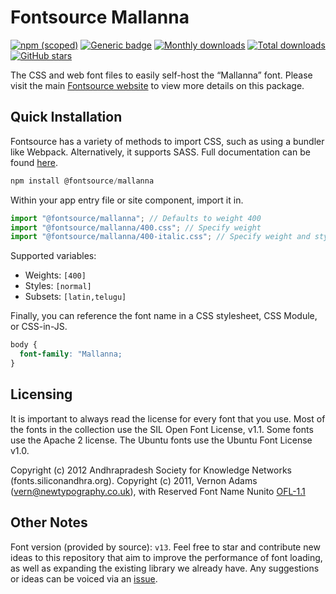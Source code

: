 # Fontsource Mallanna

[![npm (scoped)](https://img.shields.io/npm/v/@fontsource/mallanna?color=brightgreen)](https://www.npmjs.com/package/@fontsource/mallanna) [![Generic badge](https://img.shields.io/badge/fontsource-passing-brightgreen)](https://github.com/fontsource/fontsource) [![Monthly downloads](https://badgen.net/npm/dm/@fontsource/mallanna)](https://github.com/fontsource/fontsource) [![Total downloads](https://badgen.net/npm/dt/@fontsource/mallanna)](https://github.com/fontsource/fontsource) [![GitHub stars](https://img.shields.io/github/stars/fontsource/fontsource.svg?style=social&label=Star)](https://github.com/fontsource/fontsource/stargazers)

The CSS and web font files to easily self-host the “Mallanna” font. Please visit the main [Fontsource website](https://fontsource.org/fonts/mallanna) to view more details on this package.

## Quick Installation

Fontsource has a variety of methods to import CSS, such as using a bundler like Webpack. Alternatively, it supports SASS. Full documentation can be found [here](https://fontsource.org/docs/getting-started/introduction).

```javascript
npm install @fontsource/mallanna
```

Within your app entry file or site component, import it in.

```javascript
import "@fontsource/mallanna"; // Defaults to weight 400
import "@fontsource/mallanna/400.css"; // Specify weight
import "@fontsource/mallanna/400-italic.css"; // Specify weight and style

```

Supported variables:
- Weights: `[400]`
- Styles: `[normal]`
- Subsets: `[latin,telugu]`

Finally, you can reference the font name in a CSS stylesheet, CSS Module, or CSS-in-JS.

```css
body {
  font-family: "Mallanna;
}
```

## Licensing
It is important to always read the license for every font that you use.
Most of the fonts in the collection use the SIL Open Font License, v1.1. Some fonts use the Apache 2 license. The Ubuntu fonts use the Ubuntu Font License v1.0.

Copyright (c) 2012 Andhrapradesh Society for Knowledge Networks (fonts.siliconandhra.org). Copyright (c) 2011, Vernon Adams (vern@newtypography.co.uk), with Reserved Font Name Nunito
[OFL-1.1](http://scripts.sil.org/OFL)

## Other Notes
Font version (provided by source): `v13`.
Feel free to star and contribute new ideas to this repository that aim to improve the performance of font loading, as well as expanding the existing library we already have. Any suggestions or ideas can be voiced via an [issue](https://github.com/fontsource/fontsource/issues).